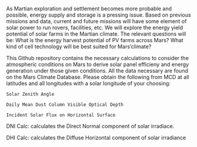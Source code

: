 As Martian exploration and settlement becomes more probable and possible, energy supply and storage is a pressing issue. 
Based on previous missions and data, current and future missions will have some element of solar power to run rovers, facilities, etc. 
We will explore the energy yield potential of solar farms in the Martian climate. 
The relevant questions will be: What is the energy harvest potential of PV farms across Mars? What kind of cell technology will be best suited for Mars’climate?

This Github repository contains the necessary calculations to consider the atmospheric conditions on Mars to derive solar panel efficieny and energy generation under those given conditions.
All the data necessary are found on the Mars Climate Database. 
Please obtain the following from MCD at all latitudes and all longitudes with a solar longitude of your choosing:
  
    Solar Zenith Angle
 
    Daily Mean Dust Column Visible Optical Depth
  
    Incident Solar Flux on Horizontal Surface

DNI Calc: calculates the Direct Normal component of solar irradiace.

DHI Calc: calculates the Diffuse Horizontal component of solar irradiance
